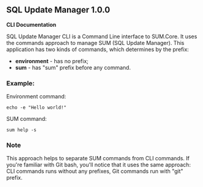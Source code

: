 ## SQL Update Manager 1.0.0
**CLI Documentation**

SQL Update Manager CLI is a Command Line interface to SUM.Core. It uses the commands approach to manage SUM (SQL Update Manager).
This application has two kinds of commands, which determines by the prefix:
* **environment** - has no prefix;
* **sum** - has "sum" prefix before any command.

### Example:
Environment command:
```shell
echo -e "Hello world!"
```
SUM command:
```shell
sum help -s
```

### Note
This approach helps to separate SUM commands from CLI commands.
If you're familiar with Git bash, you'll notice that it uses the same approach: CLI commands runs without any prefixes, Git commands run with "git" prefix.
